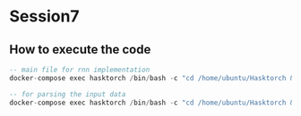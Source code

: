 # Session7
## How to execute the code
```haskell
-- main file for rnn implementation
docker-compose exec hasktorch /bin/bash -c "cd /home/ubuntu/Hasktorch && stack run session7-rnn"

-- for parsing the input data
docker-compose exec hasktorch /bin/bash -c "cd /home/ubuntu/Hasktorch && stack run session7-parser"
```